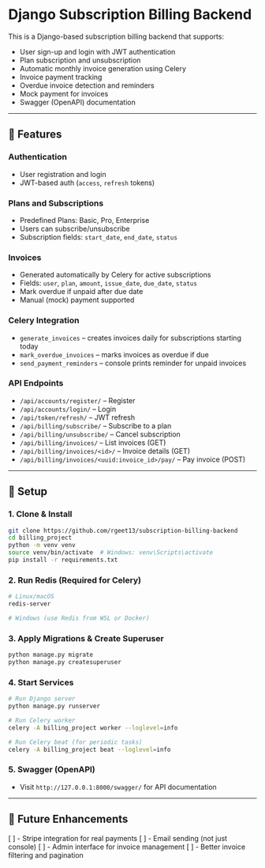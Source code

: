 # Django Subscription Billing Backend

This is a Django-based subscription billing backend that supports:

- User sign-up and login with JWT authentication
- Plan subscription and unsubscription
- Automatic monthly invoice generation using Celery
- Invoice payment tracking
- Overdue invoice detection and reminders
- Mock payment for invoices
- Swagger (OpenAPI) documentation

---

## 🚀 Features

### Authentication
- User registration and login
- JWT-based auth (`access`, `refresh` tokens)

### Plans and Subscriptions
- Predefined Plans: Basic, Pro, Enterprise
- Users can subscribe/unsubscribe
- Subscription fields: `start_date`, `end_date`, `status`

### Invoices
- Generated automatically by Celery for active subscriptions
- Fields: `user`, `plan`, `amount`, `issue_date`, `due_date`, `status`
- Mark overdue if unpaid after due date
- Manual (mock) payment supported

### Celery Integration
- `generate_invoices` – creates invoices daily for subscriptions starting today
- `mark_overdue_invoices` – marks invoices as overdue if due
- `send_payment_reminders` – console prints reminder for unpaid invoices

### API Endpoints
- `/api/accounts/register/` – Register
- `/api/accounts/login/` – Login
- `/api/token/refresh/` – JWT refresh
- `/api/billing/subscribe/` – Subscribe to a plan
- `/api/billing/unsubscribe/` – Cancel subscription
- `/api/billing/invoices/` – List invoices (GET)
- `/api/billing/invoices/<id>/` – Invoice details (GET)
- `/api/billing/invoices/<uuid:invoice_id>/pay/` – Pay invoice (POST)

---

## 🔧 Setup

### 1. Clone & Install

```bash
git clone https://github.com/rgeet13/subscription-billing-backend
cd billing_project
python -m venv venv
source venv/bin/activate  # Windows: venv\Scripts\activate
pip install -r requirements.txt
```

### 2. Run Redis (Required for Celery)
```bash
# Linux/macOS
redis-server

# Windows (use Redis from WSL or Docker)
```

### 3. Apply Migrations & Create Superuser
```bash
python manage.py migrate
python manage.py createsuperuser
```

### 4. Start Services
```bash
# Run Django server
python manage.py runserver

# Run Celery worker
celery -A billing_project worker --loglevel=info

# Run Celery beat (for periodic tasks)
celery -A billing_project beat --loglevel=info
```

### 5. Swagger (OpenAPI)
- Visit `http://127.0.0.1:8000/swagger/` for API documentation

---

## 📝 Future Enhancements
[ ] - Stripe integration for real payments
[ ] - Email sending (not just console)
[ ] - Admin interface for invoice management
[ ] - Better invoice filtering and pagination
